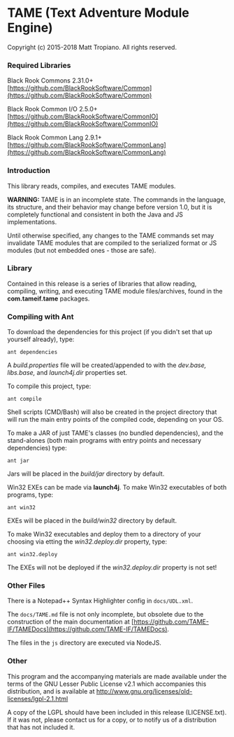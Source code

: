 # TAME (Text Adventure Module Engine)

Copyright (c) 2015-2018 Matt Tropiano. All rights reserved.  

### Required Libraries

Black Rook Commons 2.31.0+  
[https://github.com/BlackRookSoftware/Common](https://github.com/BlackRookSoftware/Common)

Black Rook Common I/O 2.5.0+  
[https://github.com/BlackRookSoftware/CommonIO](https://github.com/BlackRookSoftware/CommonIO)

Black Rook Common Lang 2.9.1+  
[https://github.com/BlackRookSoftware/CommonLang](https://github.com/BlackRookSoftware/CommonLang)

### Introduction

This library reads, compiles, and executes TAME modules.

**WARNING:** TAME is in an incomplete state. The commands in the language, its structure, 
and their behavior may change before version 1.0, but it is completely functional and consistent
in both the Java and JS implementations.

Until otherwise specified, any changes to the TAME commands set may invalidate TAME modules that are compiled
to the serialized format or JS modules (but not embedded ones - those are safe).

### Library

Contained in this release is a series of libraries that allow reading, compiling,
writing, and executing TAME module files/archives, found in the **com.tameif.tame**
packages.

### Compiling with Ant

To download the dependencies for this project (if you didn't set that up yourself already), type:

	ant dependencies

A *build.properties* file will be created/appended to with the *dev.base, libs.base,* 
and *launch4j.dir* properties set.
	
To compile this project, type:

	ant compile

Shell scripts (CMD/Bash) will also be created in the project directory that will run the main
entry points of the compiled code, depending on your OS.
	
To make a JAR of just TAME's classes (no bundled dependencies), and the stand-alones 
(both main programs with entry points and necessary dependencies) type:

	ant jar

Jars will be placed in the *build/jar* directory by default.

Win32 EXEs can be made via **launch4j**. To make Win32 executables of both programs, type:

	ant win32

EXEs will be placed in the *build/win32* directory by default.
	
To make Win32 executables and deploy them to a directory of your choosing via 
etting the *win32.deploy.dir* property, type:

	ant win32.deploy

The EXEs will not be deployed if the *win32.deploy.dir* property is not set!

### Other Files

There is a Notepad++ Syntax Highlighter config in `docs/UDL.xml`.

The `docs/TAME.md` file is not only incomplete, but obsolete due to the construction
of the main documentation at [https://github.com/TAME-IF/TAMEDocs](https://github.com/TAME-IF/TAMEDocs).

The files in the `js` directory are executed via NodeJS.

### Other

This program and the accompanying materials
are made available under the terms of the GNU Lesser Public License v2.1
which accompanies this distribution, and is available at
http://www.gnu.org/licenses/old-licenses/lgpl-2.1.html

A copy of the LGPL should have been included in this release (LICENSE.txt).
If it was not, please contact us for a copy, or to notify us of a distribution
that has not included it. 
